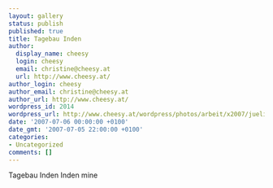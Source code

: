 ```yaml
---
layout: gallery
status: publish
published: true
title: Tagebau Inden
author:
  display_name: cheesy
  login: cheesy
  email: christine@cheesy.at
  url: http://www.cheesy.at/
author_login: cheesy
author_email: christine@cheesy.at
author_url: http://www.cheesy.at/
wordpress_id: 2014
wordpress_url: http://www.cheesy.at/wordpress/photos/arbeit/x2007/juelich/2007-07-06/
date: '2007-07-06 00:00:00 +0100'
date_gmt: '2007-07-05 22:00:00 +0100'
categories:
- Uncategorized
comments: []
---
```

<!--:de-->Tagebau Inden
<!--:--><!--:en-->Inden mine
<!--:-->
